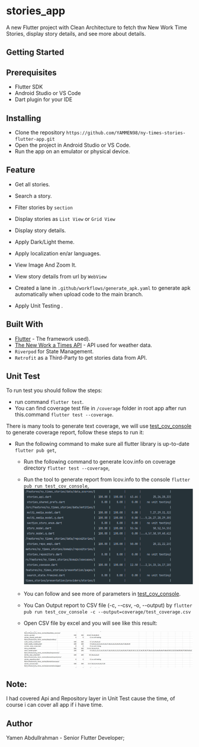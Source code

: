 # stories_app

A new Flutter project with Clean Architecture to fetch thw New Work Time
Stories, display story details, and see more about details.

## Getting Started

## Prerequisites

- Flutter SDK
- Android Studio or VS Code
- Dart plugin for your IDE

## Installing

- Clone the repository ```https://github.com/YAMMEN98/ny-times-stories-flutter-app.git```
- Open the project in Android Studio or VS Code.
- Run the app on an emulator or physical device.

## Feature

- Get all stories.
- Search a story.
- Filter stories by ```section```
- Display stories as ```List View``` or ```Grid View```
- Display story details.
- Apply Dark/Light theme.
- Apply localization en/ar languages.
- View Image And Zoom It.
- View story details from url by ```WebView```
- Created a lane in ```.github/workflows/generate_apk.yaml``` to generate apk automatically when upload code to the main branch.


- Apply Unit Testing .

## Built With

- [Flutter](https://github.com/vedranMv/dataDashboard/releases) - The framework used).
- [The New Work a Times API](https://developer.nytimes.com/) - API used for weather data.
- ```Riverpod``` for State Management.
- ```Retrofit```  as a Third-Party to get stories data from API.

## Unit Test

To run test you should follow the steps:

- run command ```flutter test```.
- You can find coverage test file in ```/coverage``` folder in root app after run this.command ```flutter test --coverage```.

There is many tools to generate text coverage,
we will use [test_cov_console](https://pub.dev/packages/test_cov_console) to generate coverage
report, follow these steps to run it:

- Run the following command to make sure all flutter library is up-to-date ```flutter pub get```,
    - Run the following command to generate lcov.info on coverage
      directory ```flutter test --coverage```,
    - Run the tool to generate report from lcov.info to the
      console ```flutter pub run test_cov_console```,
      ![Text Coverage / Console](https://github.com/YAMMEN98/ny-times-stories-flutter-app/blob/main/coverage_test_console.png)

    - You can follow and see more of parameters
      in [test_cov_console](https://pub.dev/packages/test_cov_console).
    - You Can Output report to CSV file (-c, --csv, -o, --output)
      by ```flutter pub run test_cov_console -c --output=coverage/test_coverage.csv```
    - Open CSV file by excel and you will see like this result:

      ![Text Coverage / Excel](https://github.com/YAMMEN98/ny-times-stories-flutter-app/blob/main/coverage_test_excel.png)

## Note:

I had covered Api and Repository layer in Unit Test cause the time, of course i can cover all app if i have time.

## Author

Yamen Abdullrahman - Senior Flutter Developer;